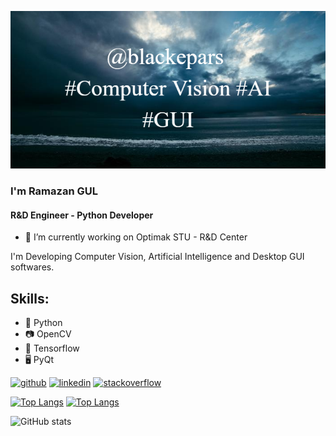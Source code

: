 ![I am Python Developer](blackepars_banner.png)

### I'm Ramazan GUL
#### R&D Engineer - Python Developer
- 🦾 I’m currently working on Optimak STU - R&D Center 

I'm Developing Computer Vision, Artificial Intelligence and Desktop GUI softwares.

## Skills: 
- 🐍 Python 
- 📷 OpenCV 
- 🤖 Tensorflow 
- 🖥️ PyQt 




[<img src='https://cdn.jsdelivr.net/npm/simple-icons@3.0.1/icons/github.svg' alt='github' height='40'>](https://github.com/blackepars)  [<img src='https://cdn.jsdelivr.net/npm/simple-icons@3.0.1/icons/linkedin.svg' alt='linkedin' height='40'>](https://www.linkedin.com/in/ramazan-gul/)  [<img src='https://cdn.jsdelivr.net/npm/simple-icons@3.0.1/icons/stackoverflow.svg' alt='stackoverflow' height='40'>](https://stackoverflow.com/users/12449793/blackepars)  



[![Top Langs](https://github-readme-stats.vercel.app/api/top-langs/?username=blackepars)](https://github.com/anuraghazra/github-readme-stats)
[![Top Langs](https://github-readme-stats.vercel.app/api/top-langs/?username=blackepars&layout=compact&count_private=true)](https://github.com/blackepars/github-readme-stats)

![GitHub stats](https://github-readme-stats.vercel.app/api?username=blackepars&show_icons=true&count_private=true)  
